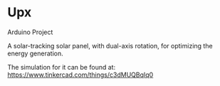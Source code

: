 # Upx
Arduino Project

A solar-tracking solar panel, with dual-axis rotation, for optimizing the energy generation.

The simulation for it can be found at: https://www.tinkercad.com/things/c3dMUQBqIq0
